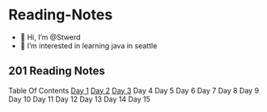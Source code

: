 # Reading-Notes
- 👋 Hi, I’m @Stwerd
- 👀 I’m interested in learning java in seattle

<!---
Stwerd/Stwerd is a ✨ special ✨ repository because its `README.md` (this file) appears on your GitHub profile.
You can click the Preview link to take a look at your changes.
--->
## 201 Reading Notes
Table Of Contents
[Day 1](Class-01.md)
[Day 2](Class-02.md)
[Day 3](Class-03.md)
Day 4 
Day 5
Day 6 
Day 7 
Day 8
Day 9
Day 10
Day 11
Day 12
Day 13
Day 14
Day 15
